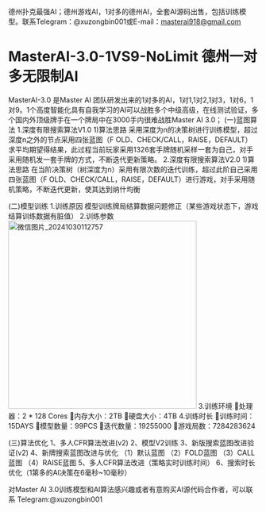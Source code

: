 德州扑克最强AI；德州游戏AI，1对多的德州AI，全套AI源码出售，包括训练模型。联系Telegram：@xuzongbin001或E-mail：masterai918@gmail.com
# MasterAI-3.0-1VS9-NoLimit  德州一对多无限制AI
MasterAI-3.0 是Master AI 团队研发出来的1对多的AI，1对1,1对2,1对3，1对6，1对9。1个高度智能化具有自我学习的AI可以战胜多个中级高级，在线测试验证，多个国内外顶级牌手在一个牌局中在3000手内很难战胜Master AI 3.0；
(一)蓝图算法
1.深度有限搜索算法V1.0
1)算法思路
采用深度为n的决策树进行训练模型，超过深度n之外的节点采用四张蓝图（F OLD、CHECK/CALL，RAISE，DEFAULT）求平均期望得结果，此过程当前玩家采用1326套手牌随机采样一套为自己，对手采用随机发一套手牌的方式，不断迭代更新策略。
2.深度有限搜索算法V2.0
1)算法思路
在当阶决策树（树深度为n）采用有限次数的迭代训练，超过此阶自己采用四张蓝图（F OLD、CHECK/CALL，RAISE，DEFAULT）进行游戏，对手采用随机策略，不断迭代更新，使其达到纳什均衡

(二)模型训练
1.训练原因
模型训练牌局结算数据问题修正（某些游戏状态下，游戏结算训练数据有脏值）
2.训练参数
<img width="379" alt="微信图片_20241030112757" src="https://github.com/user-attachments/assets/c803f6ea-1ab9-4bb7-b2d7-2ca85cc13418">
3.训练环境
处理器：2 * 128 Cores 
内存大小：2TB
硬盘大小：4TB
4.训练时长
训练时间：15DAYS
模型数量：99PCS
迭代数量：19255000
游戏局数：7284283624

(三)算法优化
1、多人CFR算法改进(v2)
2、模型V2训练
3、新版搜索蓝图改进验证(v2)
4、新牌搜索蓝图改进与优化
（1）默认蓝图
（2）FOLD蓝图
（3）CALL蓝图
（4）RAISE蓝图
5、多人CFR算法改进（策略实时训练时间）
6、搜索时长优化（1第多的AI决策在6毫秒~10毫秒）


对Master AI 3.0训练模型和AI算法感兴趣或者有意购买AI源代码合作者，可以联系 Telegram:@xuzongbin001
